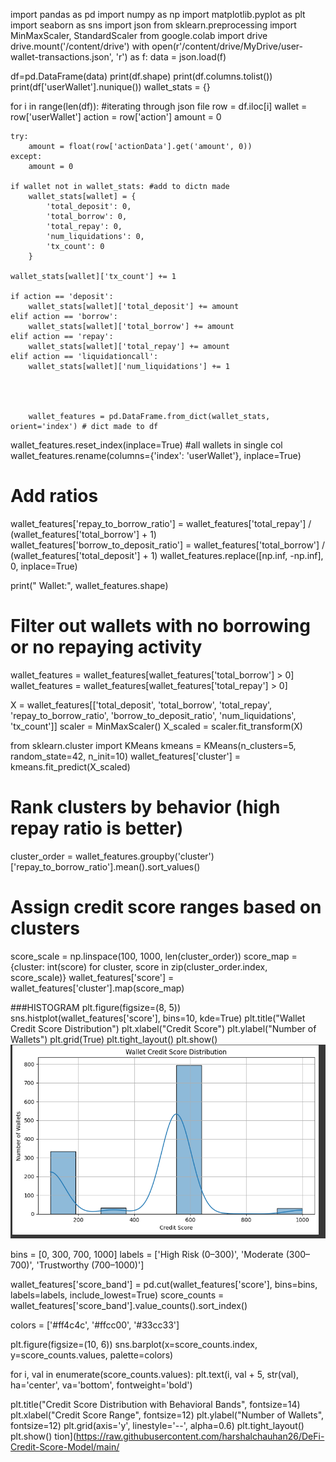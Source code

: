 import pandas as pd
import numpy as np
import matplotlib.pyplot as plt
import seaborn as sns
import json
from sklearn.preprocessing import MinMaxScaler, StandardScaler
from google.colab import drive
drive.mount('/content/drive')
with open(r'/content/drive/MyDrive/user-wallet-transactions.json', 'r') as f:
    data = json.load(f)

df=pd.DataFrame(data)
print(df.shape)
print(df.columns.tolist())
print(df['userWallet'].nunique())
wallet_stats = {}

for i in range(len(df)): #iterating through json file
    row = df.iloc[i]
    wallet = row['userWallet']
    action = row['action']
    amount = 0

    try:
        amount = float(row['actionData'].get('amount', 0))
    except:
        amount = 0

    if wallet not in wallet_stats: #add to dictn made
        wallet_stats[wallet] = {
            'total_deposit': 0,
            'total_borrow': 0,
            'total_repay': 0,
            'num_liquidations': 0,
            'tx_count': 0
        }

    wallet_stats[wallet]['tx_count'] += 1

    if action == 'deposit':
        wallet_stats[wallet]['total_deposit'] += amount
    elif action == 'borrow':
        wallet_stats[wallet]['total_borrow'] += amount
    elif action == 'repay':
        wallet_stats[wallet]['total_repay'] += amount
    elif action == 'liquidationcall':
        wallet_stats[wallet]['num_liquidations'] += 1




        wallet_features = pd.DataFrame.from_dict(wallet_stats, orient='index') # dict made to df
wallet_features.reset_index(inplace=True) #all wallets in single col
wallet_features.rename(columns={'index': 'userWallet'}, inplace=True)

# Add ratios
wallet_features['repay_to_borrow_ratio'] = wallet_features['total_repay'] / (wallet_features['total_borrow'] + 1)
wallet_features['borrow_to_deposit_ratio'] = wallet_features['total_borrow'] / (wallet_features['total_deposit'] + 1)
wallet_features.replace([np.inf, -np.inf], 0, inplace=True)

print(" Wallet:", wallet_features.shape)





# Filter out wallets with no borrowing or no repaying activity
wallet_features = wallet_features[wallet_features['total_borrow'] > 0]
wallet_features = wallet_features[wallet_features['total_repay'] > 0]




X = wallet_features[['total_deposit', 'total_borrow', 'total_repay', 'repay_to_borrow_ratio',
                     'borrow_to_deposit_ratio', 'num_liquidations', 'tx_count']]
scaler = MinMaxScaler()
X_scaled = scaler.fit_transform(X)

from sklearn.cluster import KMeans
kmeans = KMeans(n_clusters=5, random_state=42, n_init=10)
wallet_features['cluster'] = kmeans.fit_predict(X_scaled)

# Rank clusters by behavior (high repay ratio is better)
cluster_order = wallet_features.groupby('cluster')['repay_to_borrow_ratio'].mean().sort_values()

# Assign credit score ranges based on clusters
score_scale = np.linspace(100, 1000, len(cluster_order))
score_map = {cluster: int(score) for cluster, score in zip(cluster_order.index, score_scale)}
wallet_features['score'] = wallet_features['cluster'].map(score_map)




###HISTOGRAM
plt.figure(figsize=(8, 5))
sns.histplot(wallet_features['score'], bins=10, kde=True)
plt.title("Wallet Credit Score Distribution")
plt.xlabel("Credit Score")
plt.ylabel("Number of Wallets")
plt.grid(True)
plt.tight_layout()
plt.show()
![Score Distribution](https://raw.githubusercontent.com/harshalchauhan26/DeFi-Credit-Score-Model/main/467922137-9eaecf88-976a-4a16-b175-c37b7846a20e.png)









bins = [0, 300, 700, 1000]
labels = ['High Risk (0–300)', 'Moderate (300–700)', 'Trustworthy (700–1000)']

wallet_features['score_band'] = pd.cut(wallet_features['score'], bins=bins, labels=labels, include_lowest=True)
score_counts = wallet_features['score_band'].value_counts().sort_index()

colors = ['#ff4c4c', '#ffcc00', '#33cc33']

plt.figure(figsize=(10, 6))
sns.barplot(x=score_counts.index, y=score_counts.values, palette=colors)

for i, val in enumerate(score_counts.values):
    plt.text(i, val + 5, str(val), ha='center', va='bottom', fontweight='bold')

plt.title("Credit Score Distribution with Behavioral Bands", fontsize=14)
plt.xlabel("Credit Score Range", fontsize=12)
plt.ylabel("Number of Wallets", fontsize=12)
plt.grid(axis='y', linestyle='--', alpha=0.6)
plt.tight_layout()
plt.show()
tion](https://raw.githubusercontent.com/harshalchauhan26/DeFi-Credit-Score-Model/main/





